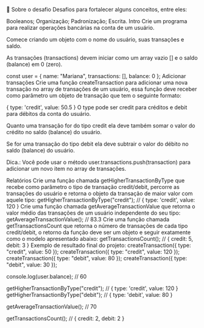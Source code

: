 🚀 Sobre o desafio
Desafios para fortalecer alguns conceitos, entre eles:

Booleanos;
Organização;
Padronização;
Escrita.
Intro
Crie um programa para realizar operações bancárias na conta de um usuário.

Comece criando um objeto com o nome do usuário, suas transações e saldo.

As transações (transactions) devem iniciar como um array vazio [] e o saldo (balance) em 0 (zero).

const user = {
  name: "Mariana",
  transactions: [],
  balance: 0
};
Adicionar transações
Crie uma função createTransaction para adicionar uma nova transação no array de transações de um usuário, essa função deve receber como parâmetro um objeto de transação que tem o seguinte formato:

{
  type: 'credit',
  value: 50.5
}
O type pode ser credit para créditos e debit para débitos da conta do usuário.

Quanto uma transação for do tipo credit ela deve também somar o valor do crédito no saldo (balance) do usuário.

Se for uma transação do tipo debit ela deve subtrair o valor do débito no saldo (balance) do usuário.

Dica.: Você pode usar o método user.transactions.push(transaction) para adicionar um novo item no array de transações.

Relatórios
Crie uma função chamada getHigherTransactionByType que recebe como parâmetro o tipo de transação credit/debit, percorre as transações do usuário e retorna o objeto da transação de maior valor com aquele tipo:
getHigherTransactionByType("credit"); // { type: 'credit', value: 120 }
Crie uma função chamada getAverageTransactionValue que retorna o valor médio das transações de um usuário independente do seu tipo:
getAverageTransactionValue(); // 83.3
Crie uma função chamada getTransactionsCount que retorna o número de transações de cada tipo credit/debit, o retorno da função deve ser um objeto e seguir exatamente como o modelo apresentado abaixo:
getTransactionsCount(); // { credit: 5, debit: 3 }
Exemplo de resultado final do projeto:
createTransaction({ type: "credit", value: 50 });
createTransaction({ type: "credit", value: 120 });
createTransaction({ type: "debit", value: 80 });
createTransaction({ type: "debit", value: 30 });

console.log(user.balance); // 60

getHigherTransactionByType("credit"); // { type: 'credit', value: 120 }
getHigherTransactionByType("debit"); // { type: 'debit', value: 80 }

getAverageTransactionValue(); // 70

getTransactionsCount(); // { credit: 2, debit: 2 }